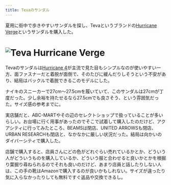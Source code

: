```yaml
---
title: Tevaのサンダル
---
```

夏用に街中で歩きやすいサンダルを探し、Tevaというブランドの[Hurricane Verge](https://www.amazon.co.jp/dp/B08B4869SL)というサンダルを購入した。

![](https://lh3.googleusercontent.com/docs/ADP-6oHdu0_uHyw-qYdsD5p-S6nUFsgmRGBs2Rr_F-TFDkLGursZrGblXUZwD2mrl3PLb_WX5wmD_2yz52PqqR44hqKoa9T7mA1rSqdjTKVQ6Ilp14BR7Pmb3BpnTOSWIvLtnmqsBaZ6jcoJjKoc3J41RVugMwnvXMc8ce3nVKhZcuVblxsjL3RoKl4U92dVu6r4NzoO6VLiIexbp5Tawh_PDEzCo-FEpyu46B9dtNR28yfht0xAzED8pPSf5fUgTDE11ALlmGtXsNmVayc7BidiZ77Ku-LqVo18nwL9URZX6FoKArjoHsTFfDJ5rTfVd-wRWog-_UJuoPD11e9Rv0ErGY3zhb4MHD1vcNn0IuOliudLD11qWBfTz-wX8lDamIfY0XerffDqEgVUgIEdYn6CDOmQgNNOEmVPpIFVTBScDF8rpS8nVhEUNIybwo_238EeGZ4M8kMnrywmRtKAWbff2gCMEBk4m-UlcDSlX7prSm_nG8k3yLhM4ilHfjzt1QGoo6d8lvs7EZiwoyYDbRJdcO7JdK_v9G6lLLfHm0SdFQ4jDsNgmEAkpfyFy6er7BhHJWxpvrSYqM00akjOUgE5JXN-KxZ2CYY2L2J-cy1JNBl9O-Fq-57PMIVIgmOeFZQlpaFn7buOEJgJC9cUEdYjL1VQcIkb89aq1ftsi5saZfUXQlWA3XkgRWWPSnoveQp9lwFb59aDIMqiizurIEtsKddL0D-slfDA9I8rehZ_We-ektdCQ1LtS12kwj9Ky3L6SRUzRP-pc1_uk6Ar33hu9TMTqin6q_G6lSr1LE4DdOFfIqQebR4o2pk31A8LO_8ESxyC0an9ucmn79JITknTQY8KkBh8WBVbwlpniEx0jlE8isfgoSpMl7anvA08e4xoo7ZNzeJglUclLv07wkiJsEoc1iXSbHvI79WaBaZ90expXKzra-VONYJBEdqOBlIs1EmB3Md6vWrhGGDkHYcnOXfUxAFqAo290I9zv63Upg17qGZYrzPJvTqz5k_2IzT8lthfyCWKmI0C11j0OtFGOd2AF4HddgZENxtvPNkHLbb-XTV-faTbArwRWklF5s1rBjBAsJqccTMXqkhuPz3IMD3nS247QvYNN36sgz5AIZx5sMX2QlUJZi-nQ5IWNQNaKZZFOw777g_-Hf-izSxaqZbDPbrWlqDPJCc0sy2WGZlFV_o2RRS_RSTLjocwuUgWUZK1eQr_rkhPGEYGwG1Mi3iDkeGCdolLudzT8SLel7UcUgJV "Teva Hurricane Verge")
=======================================================================================================================================================================================================================================================================================================================================================================================================================================================================================================================================================================================================================================================================================================================================================================================================================================================================================================================================================================================================================================================================================================================================================================================================================================================================================================================================================================================

Tevaのサンダルは[Hurricane 4](https://www.amazon.co.jp/dp/B096RS5PWQ)が主流で見た目もシンプルなのが使いやすい一方、面ファスナーだと着脱が面倒で、そのたびに緩んだりしそうという不安があり、結局はバックルで着脱できるこのモデルにした。

ナイキのスニーカーで27cm～27.5cmを履いていて、このサンダルは27cmが丁度だった。少し余裕を持たせるなら27.5cmでも良さそう、という雰囲気だった。サイズ感の参考までに。

実店舗だと、ABC-MARTやその辺のセレクトショップで扱っていることが多いらしい。お台場に行く用事があったのでそこで試着して購入したのだけど、アクアシティに行ってみたところ、BEAMSは閉店、UNITED ARROWSも閉店、URBAN RESEARCHも閉店と、なかなかに厳しい状況だった。結局は向かいのダイバーシティで購入した。

店舗で購入すると、店員さんにどの色がどれぐらい売れているかとか、どういう人がどういうものを購入しているか、どういう服と合わせると良いかとかを根掘り葉掘り尋ねられるのでそれも良いのだけど、あまり店員と話したりしない人は、この手の靴はAmazonで購入するのが良いかもしれない。サイズが違ったり気に入らなかったりしても無料ですぐ返品や交換できるし。
